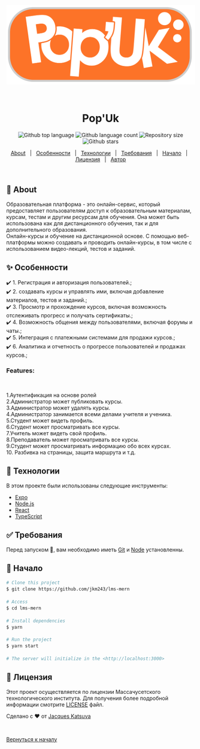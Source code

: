 <div align="center" id="top"> 
  <img src="./client/src/assets/logo1.png" alt="Pop&#39;Uk" />

  &#xa0;

  <!-- <a href="https://pop&#39;uk.netlify.app">Demo</a> -->
</div>

<h1 align="center">Pop&#39;Uk</h1>

<p align="center">
  <img alt="Github top language" src="https://img.shields.io/github/languages/top/jkm243/lms-mern?color=56BEB8">

  <img alt="Github language count" src="https://img.shields.io/github/languages/count/jkm243/lms-mern?color=56BEB8">

  <img alt="Repository size" src="https://img.shields.io/github/repo-size/jkm243/lms-mern?color=56BEB8">

  <img alt="Github stars" src="https://img.shields.io/github/stars/jkm243/lms-mern?color=56BEB8" />

  <!-- <img alt="Github issues" src="https://img.shields.io/github/issues/jkm243/pop&#39;uk?color=56BEB8" /> -->

  <!-- <img alt="Github forks" src="https://img.shields.io/github/forks/jkm243/pop&#39;uk?color=56BEB8" /> -->

  <!-- <img alt="Github stars" src="https://img.shields.io/github/stars/jkm243/pop&#39;uk?color=56BEB8" /> -->
</p>

<!-- Status -->

<!-- <h4 align="center"> 
	🚧  Pop&#39;Uk 🚀 Under construction...  🚧
</h4> 

<hr> -->

<p align="center">
  <a href="#dart-about">About</a> &#xa0; | &#xa0; 
  <a href="#sparkles-features">Особенности</a> &#xa0; | &#xa0;
  <a href="#rocket-technologies">Технологии</a> &#xa0; | &#xa0;
  <a href="#white_check_mark-requirements">Требования</a> &#xa0; | &#xa0;
  <a href="#checkered_flag-starting">Начало</a> &#xa0; | &#xa0;
  <a href="#memo-license">Лицензия</a> &#xa0; | &#xa0;
  <a href="https://github.com/jkm243" target="_blank">Автор</a>
</p>

<br>

## :dart: About ##

Образовательная платформа - это онлайн-сервис, который 
предоставляет пользователям доступ к образовательным материалам, курсам, 
тестам и другим ресурсам для обучения. Она может быть использована как для 
дистанционного обучения, так и для дополнительного образования.<br>
Онлайн-курсы и обучение на дистанционной основе. С помощью веб-платформы можно создавать и проводить онлайн-курсы, в том числе с использованием видео-лекций, тестов и заданий.

## :sparkles: Особенности ##

:heavy_check_mark: 1. Регистрация и авторизация пользователей.;\
:heavy_check_mark: 2. создавать курсы и управлять ими, включая добавление материалов, тестов и заданий.;\
:heavy_check_mark: 3. Просмотр и прохождение курсов, включая возможность отслеживать прогресс и получать сертификаты.;\
:heavy_check_mark: 4. Возможность общения между пользователями, включая форумы и чаты.;\
:heavy_check_mark: 5. Интеграция с платежными системами для продажи курсов.;\
:heavy_check_mark: 6. Аналитика и отчетность о прогрессе пользователей и продажах курсов.;

<h3>Features:</h3><br>

1.Аутентификация на основе ролей<br>
2.Администратор может публиковать курсы.<br>
3.Администратор может удалять курсы.<br>
4.Администратор занимается всеми делами учителя и ученика.<br>
5.Студент может видеть профиль.<br>
6.Студент может просматривать все курсы.<br>
7.Учитель может видеть свой профиль.<br>
8.Преподаватель может просматривать все курсы.<br>
9.Студент может просматривать информацию обо всех курсах.<br>
10. Разбивка на страницы, защита маршрута и т.д.<br>

## :rocket: Технологии ##

В этом проекте были использованы следующие инструменты:

- [Expo](https://expo.io/)
- [Node.js](https://nodejs.org/en/)
- [React](https://pt-br.reactjs.org/)
- [TypeScript](https://www.typescriptlang.org/)

## :white_check_mark: Требования ##

Перед запуском :checkered_flag:, вам необходимо иметь [Git](https://git-scm.com) и [Node](https://nodejs.org/en/) установленны.

## :checkered_flag: Начало ##

```bash
# Clone this project
$ git clone https://github.com/jkm243/lms-mern

# Access
$ cd lms-mern

# Install dependencies
$ yarn

# Run the project
$ yarn start

# The server will initialize in the <http://localhost:3000>
```

## :memo: Лицензия ##

Этот проект осуществляется по лицензии Массачусетского технологического института. Для получения более подробной информации смотрите [LICENSE](LICENSE.md) файл.


Сделано с :heart: от <a href="https://github.com/jkm243" target="_blank">Jacques Katsuva</a>

&#xa0;

<a href="#top">Вернуться к началу</a>

